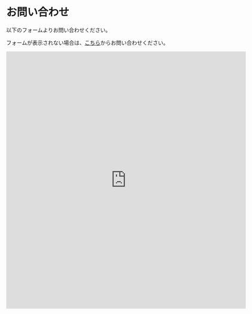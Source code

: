 # お問い合わせ

以下のフォームよりお問い合わせください。

フォームが表示されない場合は、[こちら](https://forms.gle/2wHxRJKAhskxLpFk8)からお問い合わせください。

<iframe src="https://docs.google.com/forms/d/e/1FAIpQLSd5P8m3cFY9egsC7J_XdnIKDSuM0Q6oda5nYDdsFaMircPU1A/viewform?embedded=true" width="640" height="688" frameborder="0" marginheight="0" marginwidth="0">読み込んでいます…</iframe>
